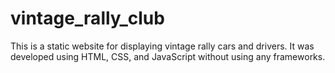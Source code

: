# vintage_rally_club
This is a static website for displaying vintage rally cars and drivers. It was developed using HTML, CSS, and JavaScript without using any frameworks.
